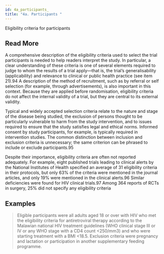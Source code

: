 ```yaml
---
id: 4a_participants_
title: "4a. Participants "
---
```

Eligibility criteria for participants

## Read More

A comprehensive description of the eligibility criteria used to select the trial participants is needed to help readers interpret the study. In particular, a clear understanding of these criteria is one of several elements required to judge to whom the results of a trial apply—that is, the trial’s generalisability (applicability) and relevance to clinical or public health practice (see item 21).94 A description of the method of recruitment, such as by referral or self selection (for example, through advertisements), is also important in this context. Because they are applied before randomisation, eligibility criteria do not affect the internal validity of a trial, but they are central to its external validity.

Typical and widely accepted selection criteria relate to the nature and stage of the disease being studied, the exclusion of persons thought to be particularly vulnerable to harm from the study intervention, and to issues required to ensure that the study satisfies legal and ethical norms. Informed consent by study participants, for example, is typically required in intervention studies. The common distinction between inclusion and exclusion criteria is unnecessary; the same criterion can be phrased to include or exclude participants.95

Despite their importance, eligibility criteria are often not reported adequately. For example, eight published trials leading to clinical alerts by the National Institutes of Health specified an average of 31 eligibility criteria in their protocols, but only 63% of the criteria were mentioned in the journal articles, and only 19% were mentioned in the clinical alerts.96 Similar deficiencies were found for HIV clinical trials.97 Among 364 reports of RCTs in surgery, 25% did not specify any eligibility criteria

## Examples

> Eligible participants were all adults aged 18 or over with HIV who met the eligibility criteria for antiretroviral therapy according to the Malawian national HIV treatment guidelines (WHO clinical stage III or IV or any WHO stage with a CD4 count <250/mm3) and who were starting treatment with a BMI <18.5. Exclusion criteria were pregnancy and lactation or participation in another supplementary feeding programme.